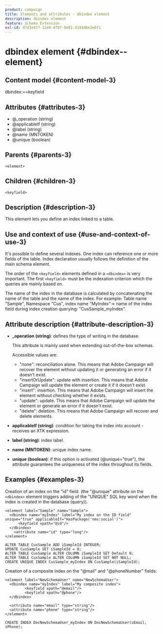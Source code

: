 ```yaml
---
product: campaign
title: Elements and attributes - dbindex element
description: dbindex element
feature: Schema Extension
exl-id: d7d1e427-12e0-4f07-9e01-d184dbe2ebf1
---
```

# dbindex element {#dbindex--element}

## Content model {#content-model-3}

dbindex:==keyfield

## Attributes {#attributes-3}

* @_operation (string)
* @applicableIf (string)
* @label (string)
* @name (MNTOKEN)
* @unique (boolean)

## Parents {#parents-3}

`<element>`

## Children {#children-3}

`<keyfield>`

## Description {#description-3}

This element lets you define an index linked to a table.

## Use and context of use {#use-and-context-of-use-3}

It's possible to define several indexes. One index can reference one or more fields of the table. Index declaration usually follows the definition of the main schema element.

The order of the `<keyfield>` elements defined in a `<dbindex>` is very important. The first `<keyfield>` must be the indexation criterion which the queries are mainly based on.

The name of the index in the database is calculated by concatenating the name of the table and the name of the index. For example: Table name "Sample", Namespace "Cus", index name "MyIndex"-> name of the index field during index creation querying: "CusSample_myIndex".

## Attribute description {#attribute-description-3}

* **_operation (string)**: defines the type of writing in the database.

  This attribute is mainly used when extending out-of-the-box schemas.

  Accessible values are:

  * "none": reconciliation alone. This means that Adobe Campaign will recover the element without updating it or generating an error if it doesn't exist.
  * "insertOrUpdate": update with insertion. This means that Adobe Campaign will update the element or create it if it doesn't exist.
  * "insert": insertion. This means that Adobe Campaign will insert the element without checking whether it exists.
  * "update": update. This means that Adobe Campaign will update the element or generate an error if it doesn't exist.
  * "delete": deletion. This means that Adobe Campaign will recover and delete elements.

* **applicableIf (string)**: condition for taking the index into account - receives an XTK expression.
* **label (string)**: index label.
* **name (MNTOKEN)**: unique index name.
* **unique (boolean)**: if this option is activated (@unique="true"), the attribute guarantees the uniqueness of the index throughout its fields.

## Examples {#examples-3}

Creation of an index on the "id" field. (the "@unique" attribute on the `<dbindex>` element triggers adding of the "UNIQUE" SQL key word when the index is created in the database (query)).

```
<element label="Sample" name="Sample">
  <dbindex name="myIndex" label="My index on the ID field" unique="true" applicableIf="HasPackage('nms:social')">
      <keyfield xpath="@id"/>
  </dbindex>
    <attribute name="id" type="long"/>
</element>          
```

```
ALTER TABLE CusSample ADD iSampleId INTEGER;
UPDATE CusSample SET iSampleId = 0;
ALTER TABLE CusSample ALTER COLUMN iSampleId SET Default 0;
ALTER TABLE CusSample ALTER COLUMN iSampleId SET NOT NULL; 
CREATE UNIQUE INDEX CusSample_myIndex ON CusSample(iSampleId);
```

Creation of a composite index on the "@mail" and "@phoneNumber" fields:

```    
<element label="NewSchemaUser" name="NewSchemaUser">
  <dbindex name="myIndex" label="My composite index">
         <keyfield xpath="@email"/>
         <keyfield xpath="@phone"/>
  </dbindex>
  
  <attribute name="email" type="string"/>
  <attribute name="phone" type="string"/>
</element>      
```

```
CREATE INDEX DocNewSchemaUser_myIndex ON DocNewSchemaUser(sEmail, sPhone);
```
